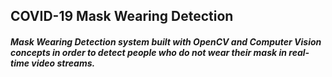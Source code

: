 ## COVID-19 Mask Wearing Detection
##### Mask Wearing Detection system built with OpenCV and Computer Vision concepts in order to detect people who do not wear their mask in real-time video streams.
